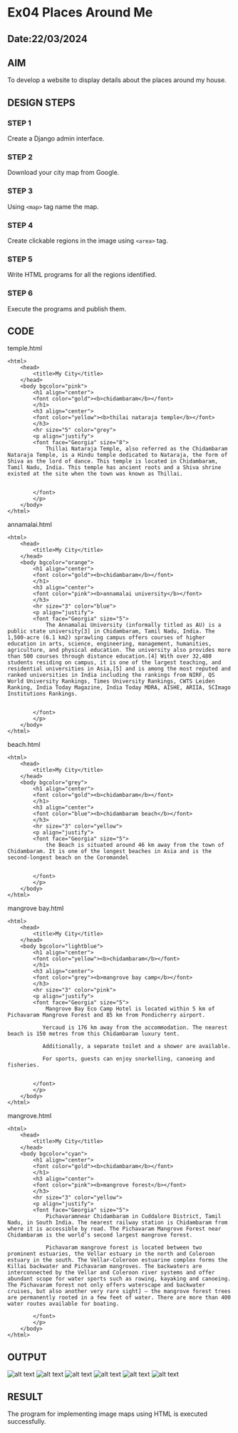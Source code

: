# Ex04 Places Around Me
## Date:22/03/2024

## AIM
To develop a website to display details about the places around my house.

## DESIGN STEPS

### STEP 1
Create a Django admin interface.

### STEP 2
Download your city map from Google.

### STEP 3
Using ```<map>``` tag name the map.

### STEP 4
Create clickable regions in the image using ```<area>``` tag.

### STEP 5
Write HTML programs for all the regions identified.

### STEP 6
Execute the programs and publish them.

## CODE
temple.html
```
<html>
    <head>
        <title>My City</title>
    </head>
    <body bgcolor="pink">
        <h1 align="center">
        <font color="gold"><b>chidambaram</b></font>
        </h1>
        <h3 align="center">
        <font color="yellow"><b>thilai nataraja temple</b></font>
        </h3>
        <hr size="5" color="grey">
        <p align="justify">
        <font face="Georgia" size="8">
            Thillai Nataraja Temple, also referred as the Chidambaram Nataraja Temple, is a Hindu temple dedicated to Nataraja, the form of Shiva as the lord of dance. This temple is located in Chidambaram, Tamil Nadu, India. This temple has ancient roots and a Shiva shrine existed at the site when the town was known as Thillai.


        </font>
        </p>
    </body>
</html>
```
annamalai.html
```
<html>
    <head>
        <title>My City</title>
    </head>
    <body bgcolor="orange">
        <h1 align="center">
        <font color="gold"><b>chidambaram</b></font>
        </h1>
        <h3 align="center">
        <font color="pink"><b>annamalai university</b></font>
        </h3>
        <hr size="3" color="blue">
        <p align="justify">
        <font face="Georgia" size="5">
            The Annamalai University (informally titled as AU) is a public state university[3] in Chidambaram, Tamil Nadu, India. The 1,500-acre (6.1 km2) sprawling campus offers courses of higher education in arts, science, engineering, management, humanities, agriculture, and physical education. The university also provides more than 500 courses through distance education.[4] With over 32,480 students residing on campus, it is one of the largest teaching, and residential universities in Asia,[5] and is among the most reputed and ranked universities in India including the rankings from NIRF, QS World University Rankings, Times University Rankings, CWTS Leiden Ranking, India Today Magazine, India Today MDRA, AISHE, ARIIA, SCImago Institutions Rankings.
            

        </font>
        </p>
    </body>
</html>
```
beach.html
```
<html>
    <head>
        <title>My City</title>
    </head>
    <body bgcolor="grey">
        <h1 align="center">
        <font color="gold"><b>chidambaram</b></font>
        </h1>
        <h3 align="center">
        <font color="blue"><b>chidambaram beach</b></font>
        </h3>
        <hr size="3" color="yellow">
        <p align="justify">
        <font face="Georgia" size="5">
            the Beach is situated around 46 km away from the town of Chidambaram. It is one of the longest beaches in Asia and is the second-longest beach on the Coromandel 
            

        </font>
        </p>
    </body>
</html>
```
mangrove bay.html
```
<html>
    <head>
        <title>My City</title>
    </head>
    <body bgcolor="lightblue">
        <h1 align="center">
        <font color="yellow"><b>chidambaram</b></font>
        </h1>
        <h3 align="center">
        <font color="grey"><b>mangrove bay camp</b></font>
        </h3>
        <hr size="3" color="pink">
        <p align="justify">
        <font face="Georgia" size="5">
            Mangrove Bay Eco Camp Hotel is located within 5 km of Pichavaram Mangrove Forest and 85 km from Pondicherry airport.

           Yercaud is 176 km away from the accommodation. The nearest beach is 150 metres from this Chidambaram luxury tent.

           Additionally, a separate toilet and a shower are available.

           For sports, guests can enjoy snorkelling, canoeing and fisheries.
            

        </font>
        </p>
    </body>
</html>
```
mangrove.html
```
<html>
    <head>
        <title>My City</title>
    </head>
    <body bgcolor="cyan">
        <h1 align="center">
        <font color="gold"><b>chidambaram</b></font>
        </h1>
        <h3 align="center">
        <font color="pink"><b>mangrove forest</b></font>
        </h3>
        <hr size="3" color="yellow">
        <p align="justify">
        <font face="Georgia" size="5">
            Pichavaramnear Chidambaram in Cuddalore District, Tamil Nadu, in South India. The nearest railway station is Chidambaram from where it is accessible by road. The Pichavaram Mangrove Forest near Chidambaram is the world’s second largest mangrove forest.

            Pichavaram mangrove forest is located between two prominent estuaries, the Vellar estuary in the north and Coleroon estuary in the south. The Vellar-Coleroon estuarine complex forms the Killai backwater and Pichavaram mangroves. The backwaters are interconnected by the Vellar and Coleroon river systems and offer abundant scope for water sports such as rowing, kayaking and canoeing. The Pichavaram forest not only offers waterscape and backwater cruises, but also another very rare sight] – the mangrove forest trees are permanently rooted in a few feet of water. There are more than 400 water routes available for boating.    

        </font>
        </p>
    </body>
</html>
```

## OUTPUT
![alt text](<Screenshot 2024-03-22 102814.png>) ![alt text](<Screenshot 2024-03-22 102047.png>) ![alt text](<Screenshot 2024-03-22 102412.png>) ![alt text](<Screenshot 2024-03-22 102458.png>) ![alt text](<Screenshot 2024-03-22 102516.png>) ![alt text](<Screenshot 2024-03-22 102602.png>)






## RESULT
The program for implementing image maps using HTML is executed successfully.
